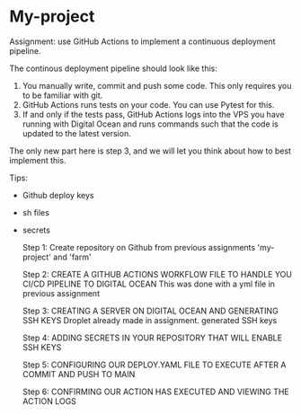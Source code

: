 # My-project

Assignment: use GitHub Actions to implement a continuous deployment pipeline. 

The continous deployment pipeline should look like this:
1. You manually write, commit and push some code. This only requires you to be familiar with git.
2. GitHub Actions runs tests on your code. You can use Pytest for this.
3. If and only if the tests pass, GitHub Actions logs into the VPS you have running with Digital Ocean and runs commands such that the code is updated to the latest version.

The only new part here is step 3, and we will let you think about how to best implement this. 

Tips: 
- Github deploy keys
- sh files
- secrets


  Step 1:
  Create repository on Github
  from previous assignments 'my-project' and 'farm'

  Step 2:
  CREATE A GITHUB ACTIONS WORKFLOW FILE TO HANDLE YOU CI/CD PIPELINE TO DIGITAL OCEAN
  This was done with a yml file in previous assignment

  Step 3:
  CREATING A SERVER ON DIGITAL OCEAN AND GENERATING SSH KEYS
  Droplet already made in assignment. generated SSH keys

  Step 4:
  ADDING SECRETS IN YOUR REPOSITORY THAT WILL ENABLE SSH KEYS

  Step 5:
  CONFIGURING OUR DEPLOY.YAML FILE TO EXECUTE AFTER A COMMIT AND PUSH TO MAIN

  Step 6:
  CONFIRMING OUR ACTION HAS EXECUTED AND VIEWING THE ACTION LOGS
  
  
  
  
